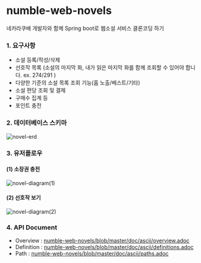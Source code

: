 # numble-web-novels
네카라쿠배 개발자와 함께 Spring boot로 웹소설 서비스 클론코딩 하기

### 1. 요구사항
- 소설 등록/작성/삭제
- 선호작 목록 (소설의 마지막 화, 내가 읽은 마지막 화를 함께 조회할 수 있어야 합니다. ex. 274/291 )
- 다양한 기준의 소설 목록 조회 기능(홈 노출/베스트/기타)
- 소설 편당 조회 및 결제
- 구매수 집계 등
- 포인트 충전

### 2. 데이터베이스 스키마
![novel-erd](https://user-images.githubusercontent.com/71953982/232319160-88d89ef0-7010-40ca-8f22-58b16ed70697.png)

### 3. 유저플로우
#### (1) 소장권 충전
![novel-diagram(1)](https://user-images.githubusercontent.com/71953982/232319170-2cbbc792-4b80-4003-9971-0099890986df.png)
#### (2) 선호작 보기
![novel-diagram(2)](https://user-images.githubusercontent.com/71953982/232319180-626dbfb5-fa4f-405e-9a0e-534d16f1098d.png)

### 4. API Document
- Overview : [numble-web-novels/blob/master/doc/ascii/overview.adoc](https://github.com/y00njinuk/numble-web-novels/blob/master/doc/ascii/overview.adoc)
- Definition : [numble-web-novels/blob/master/doc/ascii/definitions.adoc](https://github.com/y00njinuk/numble-web-novels/blob/master/doc/ascii/definitions.adoc)
- Path : [numble-web-novels/blob/master/doc/ascii/paths.adoc](https://github.com/y00njinuk/numble-web-novels/blob/master/doc/ascii/paths.adoc)
